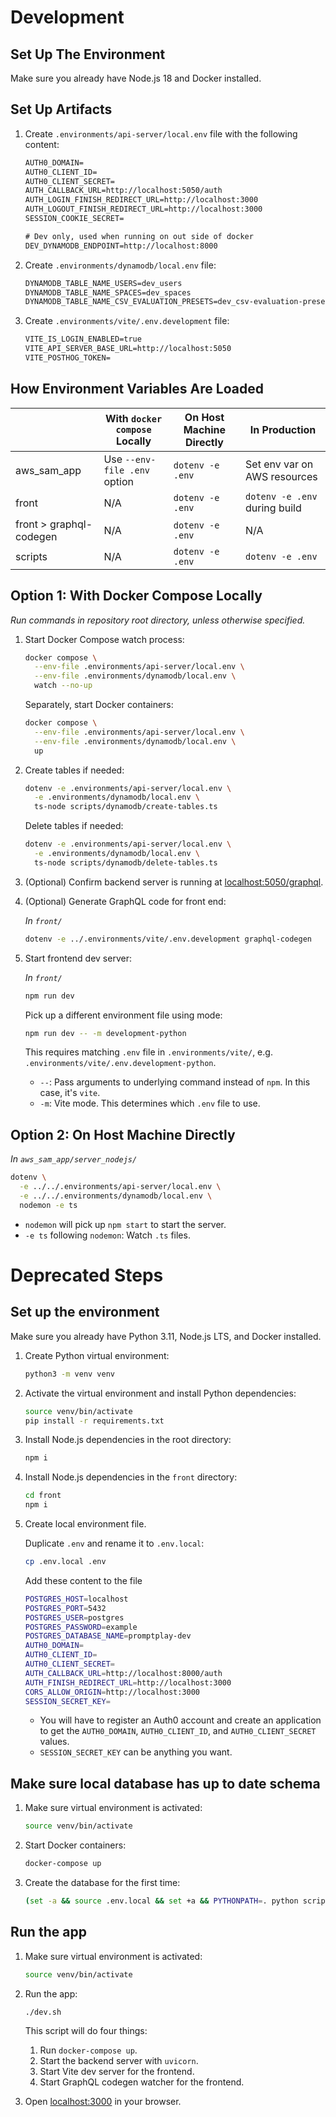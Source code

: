 # Development

## Set Up The Environment

Make sure you already have Node.js 18 and Docker installed.

## Set Up Artifacts

1. Create `.environments/api-server/local.env` file with the following content:

   ```txt
   AUTH0_DOMAIN=
   AUTH0_CLIENT_ID=
   AUTH0_CLIENT_SECRET=
   AUTH_CALLBACK_URL=http://localhost:5050/auth
   AUTH_LOGIN_FINISH_REDIRECT_URL=http://localhost:3000
   AUTH_LOGOUT_FINISH_REDIRECT_URL=http://localhost:3000
   SESSION_COOKIE_SECRET=

   # Dev only, used when running on out side of docker
   DEV_DYNAMODB_ENDPOINT=http://localhost:8000
   ```

2. Create `.environments/dynamodb/local.env` file:

   ```txt
   DYNAMODB_TABLE_NAME_USERS=dev_users
   DYNAMODB_TABLE_NAME_SPACES=dev_spaces
   DYNAMODB_TABLE_NAME_CSV_EVALUATION_PRESETS=dev_csv-evaluation-presets
   ```

3. Create `.environments/vite/.env.development` file:

   ```txt
   VITE_IS_LOGIN_ENABLED=true
   VITE_API_SERVER_BASE_URL=http://localhost:5050
   VITE_POSTHOG_TOKEN=
   ```

## How Environment Variables Are Loaded

|                         | With `docker compose` Locally | On Host Machine Directly | In Production                 |
| ----------------------- | ----------------------------- | ------------------------ | ----------------------------- |
| aws_sam_app             | Use `--env-file .env` option  | `dotenv -e .env`         | Set env var on AWS resources  |
| front                   | N/A                           | `dotenv -e .env`         | `dotenv -e .env` during build |
| front > graphql-codegen | N/A                           | `dotenv -e .env`         | N/A                           |
| scripts                 | N/A                           | `dotenv -e .env`         | `dotenv -e .env`              |

## Option 1: With Docker Compose Locally

_Run commands in repository root directory, unless otherwise specified._

1. Start Docker Compose watch process:

   ```sh
   docker compose \
     --env-file .environments/api-server/local.env \
     --env-file .environments/dynamodb/local.env \
     watch --no-up
   ```

   Separately, start Docker containers:

   ```sh
   docker compose \
     --env-file .environments/api-server/local.env \
     --env-file .environments/dynamodb/local.env \
     up
   ```

2. Create tables if needed:

   ```sh
   dotenv -e .environments/api-server/local.env \
     -e .environments/dynamodb/local.env \
     ts-node scripts/dynamodb/create-tables.ts
   ```

   Delete tables if needed:

   ```sh
   dotenv -e .environments/api-server/local.env \
     -e .environments/dynamodb/local.env \
     ts-node scripts/dynamodb/delete-tables.ts
   ```

3. (Optional) Confirm backend server is running at [localhost:5050/graphql](http://localhost:5050/graphql).

4. (Optional) Generate GraphQL code for front end:

   _In `front/`_

   ```sh
   dotenv -e ../.environments/vite/.env.development graphql-codegen
   ```

5. Start frontend dev server:

   _In `front/`_

   ```sh
   npm run dev
   ```

   Pick up a different environment file using mode:

   ```sh
   npm run dev -- -m development-python
   ```

   This requires matching `.env` file in `.environments/vite/`, e.g. `.environments/vite/.env.development-python`.

   - `--`: Pass arguments to underlying command instead of `npm`. In this case, it's `vite`.
   - `-m`: Vite mode. This determines which `.env` file to use.

## Option 2: On Host Machine Directly

_In `aws_sam_app/server_nodejs/`_

```sh
dotenv \
  -e ../../.environments/api-server/local.env \
  -e ../../.environments/dynamodb/local.env \
  nodemon -e ts
```

- `nodemon` will pick up `npm start` to start the server.
- `-e ts` following `nodemon`: Watch `.ts` files.

# Deprecated Steps

## Set up the environment

Make sure you already have Python 3.11, Node.js LTS, and Docker installed.

1.  Create Python virtual environment:
    ```sh
    python3 -m venv venv
    ```
2.  Activate the virtual environment and install Python dependencies:
    ```sh
    source venv/bin/activate
    pip install -r requirements.txt
    ```
3.  Install Node.js dependencies in the root directory:
    ```sh
    npm i
    ```
4.  Install Node.js dependencies in the `front` directory:
    ```sh
    cd front
    npm i
    ```
5.  Create local environment file.

    Duplicate `.env` and rename it to `.env.local`:

    ```sh
    cp .env.local .env
    ```

    Add these content to the file

    ```sh
    POSTGRES_HOST=localhost
    POSTGRES_PORT=5432
    POSTGRES_USER=postgres
    POSTGRES_PASSWORD=example
    POSTGRES_DATABASE_NAME=promptplay-dev
    AUTH0_DOMAIN=
    AUTH0_CLIENT_ID=
    AUTH0_CLIENT_SECRET=
    AUTH_CALLBACK_URL=http://localhost:8000/auth
    AUTH_FINISH_REDIRECT_URL=http://localhost:3000
    CORS_ALLOW_ORIGIN=http://localhost:3000
    SESSION_SECRET_KEY=
    ```

    - You will have to register an Auth0 account and create an application to get the `AUTH0_DOMAIN`, `AUTH0_CLIENT_ID`, and `AUTH0_CLIENT_SECRET` values.
    - `SESSION_SECRET_KEY` can be anything you want.

## Make sure local database has up to date schema

1. Make sure virtual environment is activated:
   ```sh
   source venv/bin/activate
   ```
2. Start Docker containers:
   ```sh
   docker-compose up
   ```
3. Create the database for the first time:
   ```sh
   (set -a && source .env.local && set +a && PYTHONPATH=. python scripts/create_database.py)
   ```

## Run the app

1. Make sure virtual environment is activated:
   ```sh
   source venv/bin/activate
   ```
2. Run the app:

   ```sh
   ./dev.sh
   ```

   This script will do four things:

   1. Run `docker-compose up`.
   2. Start the backend server with `uvicorn`.
   3. Start Vite dev server for the frontend.
   4. Start GraphQL codegen watcher for the frontend.

3. Open [localhost:3000](http://localhost:3000) in your browser.

